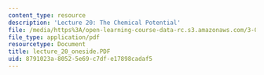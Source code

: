 ```yaml
---
content_type: resource
description: 'Lecture 20: The Chemical Potential'
file: /media/https%3A/open-learning-course-data-rc.s3.amazonaws.com/3-00-thermodynamics-of-materials-fall-2002/8791023a80525e69c7dfe17898cadaf5_lecture_20_oneside.PDF
file_type: application/pdf
resourcetype: Document
title: lecture_20_oneside.PDF
uid: 8791023a-8052-5e69-c7df-e17898cadaf5
---
```

